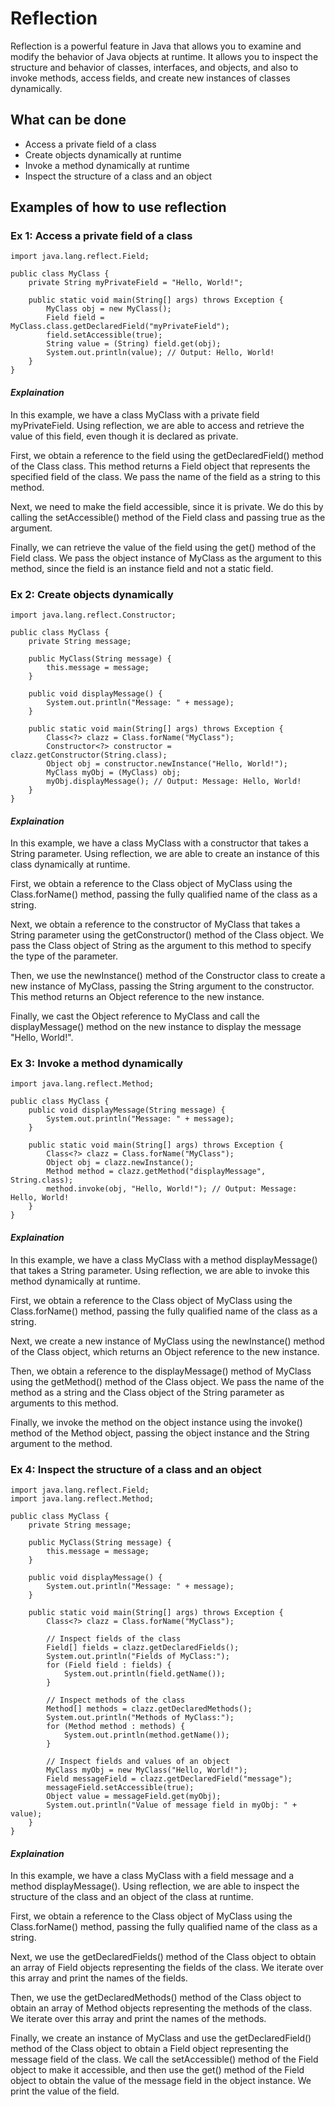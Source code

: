 # Reflection

Reflection is a powerful feature in Java that allows you to examine and modify the behavior of Java objects at runtime. It allows you to inspect the structure and behavior of classes, interfaces, and objects, and also to invoke methods, access fields, and create new instances of classes dynamically.

## What can be done

- Access a private field of a class
- Create objects dynamically at runtime
- Invoke a method dynamically at runtime
- Inspect the structure of a class and an object

## Examples of how to use reflection 

### Ex 1: Access a private field of a class
```
import java.lang.reflect.Field;

public class MyClass {
    private String myPrivateField = "Hello, World!";

    public static void main(String[] args) throws Exception {
        MyClass obj = new MyClass();
        Field field = MyClass.class.getDeclaredField("myPrivateField");
        field.setAccessible(true);
        String value = (String) field.get(obj);
        System.out.println(value); // Output: Hello, World!
    }
}
```
#### _Explaination_
In this example, we have a class MyClass with a private field myPrivateField. Using reflection, we are able to access and retrieve the value of this field, even though it is declared as private.

First, we obtain a reference to the field using the getDeclaredField() method of the Class class. This method returns a Field object that represents the specified field of the class. We pass the name of the field as a string to this method.

Next, we need to make the field accessible, since it is private. We do this by calling the setAccessible() method of the Field class and passing true as the argument.

Finally, we can retrieve the value of the field using the get() method of the Field class. We pass the object instance of MyClass as the argument to this method, since the field is an instance field and not a static field.

### Ex 2: Create objects dynamically
```
import java.lang.reflect.Constructor;

public class MyClass {
    private String message;

    public MyClass(String message) {
        this.message = message;
    }

    public void displayMessage() {
        System.out.println("Message: " + message);
    }

    public static void main(String[] args) throws Exception {
        Class<?> clazz = Class.forName("MyClass");
        Constructor<?> constructor = clazz.getConstructor(String.class);
        Object obj = constructor.newInstance("Hello, World!");
        MyClass myObj = (MyClass) obj;
        myObj.displayMessage(); // Output: Message: Hello, World!
    }
}
```
#### _Explaination_
In this example, we have a class MyClass with a constructor that takes a String parameter. Using reflection, we are able to create an instance of this class dynamically at runtime.

First, we obtain a reference to the Class object of MyClass using the Class.forName() method, passing the fully qualified name of the class as a string.

Next, we obtain a reference to the constructor of MyClass that takes a String parameter using the getConstructor() method of the Class object. We pass the Class object of String as the argument to this method to specify the type of the parameter.

Then, we use the newInstance() method of the Constructor class to create a new instance of MyClass, passing the String argument to the constructor. This method returns an Object reference to the new instance.

Finally, we cast the Object reference to MyClass and call the displayMessage() method on the new instance to display the message "Hello, World!".


### Ex 3: Invoke a method dynamically
```
import java.lang.reflect.Method;

public class MyClass {
    public void displayMessage(String message) {
        System.out.println("Message: " + message);
    }

    public static void main(String[] args) throws Exception {
        Class<?> clazz = Class.forName("MyClass");
        Object obj = clazz.newInstance();
        Method method = clazz.getMethod("displayMessage", String.class);
        method.invoke(obj, "Hello, World!"); // Output: Message: Hello, World!
    }
}

```
#### _Explaination_
In this example, we have a class MyClass with a method displayMessage() that takes a String parameter. Using reflection, we are able to invoke this method dynamically at runtime.

First, we obtain a reference to the Class object of MyClass using the Class.forName() method, passing the fully qualified name of the class as a string.

Next, we create a new instance of MyClass using the newInstance() method of the Class object, which returns an Object reference to the new instance.

Then, we obtain a reference to the displayMessage() method of MyClass using the getMethod() method of the Class object. We pass the name of the method as a string and the Class object of the String parameter as arguments to this method.

Finally, we invoke the method on the object instance using the invoke() method of the Method object, passing the object instance and the String argument to the method.

### Ex 4: Inspect the structure of a class and an object
```
import java.lang.reflect.Field;
import java.lang.reflect.Method;

public class MyClass {
    private String message;

    public MyClass(String message) {
        this.message = message;
    }

    public void displayMessage() {
        System.out.println("Message: " + message);
    }

    public static void main(String[] args) throws Exception {
        Class<?> clazz = Class.forName("MyClass");
        
        // Inspect fields of the class
        Field[] fields = clazz.getDeclaredFields();
        System.out.println("Fields of MyClass:");
        for (Field field : fields) {
            System.out.println(field.getName());
        }
        
        // Inspect methods of the class
        Method[] methods = clazz.getDeclaredMethods();
        System.out.println("Methods of MyClass:");
        for (Method method : methods) {
            System.out.println(method.getName());
        }
        
        // Inspect fields and values of an object
        MyClass myObj = new MyClass("Hello, World!");
        Field messageField = clazz.getDeclaredField("message");
        messageField.setAccessible(true);
        Object value = messageField.get(myObj);
        System.out.println("Value of message field in myObj: " + value);
    }
}
```
#### _Explaination_
In this example, we have a class MyClass with a field message and a method displayMessage(). Using reflection, we are able to inspect the structure of the class and an object of the class at runtime.

First, we obtain a reference to the Class object of MyClass using the Class.forName() method, passing the fully qualified name of the class as a string.

Next, we use the getDeclaredFields() method of the Class object to obtain an array of Field objects representing the fields of the class. We iterate over this array and print the names of the fields.

Then, we use the getDeclaredMethods() method of the Class object to obtain an array of Method objects representing the methods of the class. We iterate over this array and print the names of the methods.

Finally, we create an instance of MyClass and use the getDeclaredField() method of the Class object to obtain a Field object representing the message field of the class. We call the setAccessible() method of the Field object to make it accessible, and then use the get() method of the Field object to obtain the value of the message field in the object instance. We print the value of the field.
